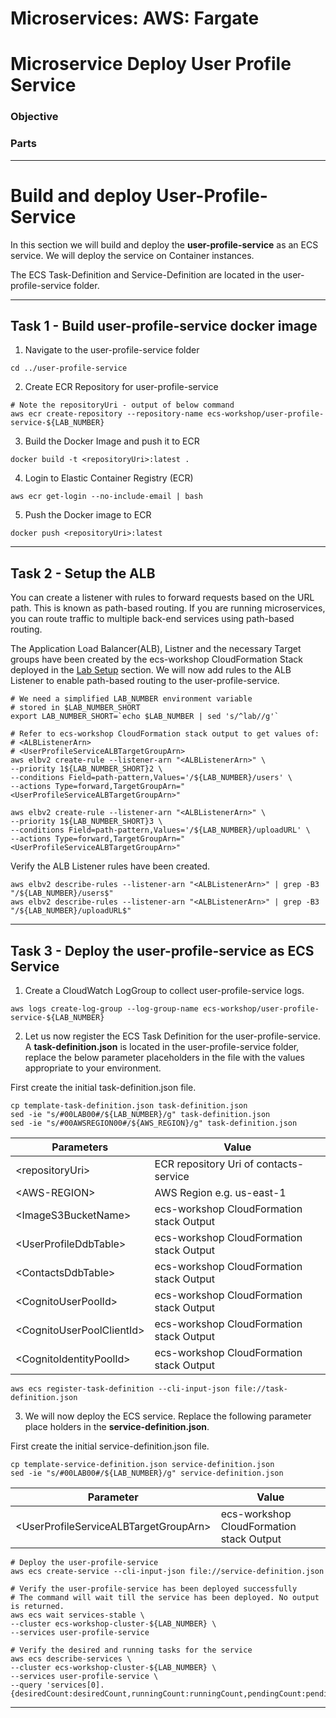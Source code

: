 # Microservices: AWS: Fargate
# Microservice Deploy User Profile Service

### Objective



### Parts



___

# Build and deploy User-Profile-Service

In this section we will build and deploy the **user-profile-service** as an ECS service. We will deploy the service on Container instances.

The ECS Task-Definition and Service-Definition are located in the user-profile-service folder.

___

## Task 1 - Build user-profile-service docker image

1. Navigate to the user-profile-service folder

~~~shell
cd ../user-profile-service
~~~

2. Create ECR Repository for user-profile-service

~~~shell
# Note the repositoryUri - output of below command
aws ecr create-repository --repository-name ecs-workshop/user-profile-service-${LAB_NUMBER}
~~~

3. Build the Docker Image and push it to ECR

~~~shell
docker build -t <repositoryUri>:latest .
~~~

4. Login to Elastic Container Registry (ECR)

~~~shell
aws ecr get-login --no-include-email | bash
~~~

5. Push the Docker image to ECR

~~~shell
docker push <repositoryUri>:latest
~~~

___

## Task 2 - Setup the ALB

You can create a listener with rules to forward requests based on the URL path. This is known as path-based routing. If you are running microservices, you can route traffic to multiple back-end services using path-based routing.

The Application Load Balancer(ALB), Listner and the necessary Target groups have been created by the ecs-workshop CloudFormation Stack deployed in the [Lab Setup](lab-guides/lab-setup.md) section. We will now add rules to the ALB Listener to enable path-based routing to the user-profile-service.

~~~shell
# We need a simplified LAB_NUMBER environment variable
# stored in $LAB_NUMBER_SHORT
export LAB_NUMBER_SHORT=`echo $LAB_NUMBER | sed 's/^lab//g'`

# Refer to ecs-workshop CloudFormation stack output to get values of:
# <ALBListenerArn>
# <UserProfileServiceALBTargetGroupArn>
aws elbv2 create-rule --listener-arn "<ALBListenerArn>" \
--priority 1${LAB_NUMBER_SHORT}2 \
--conditions Field=path-pattern,Values='/${LAB_NUMBER}/users' \
--actions Type=forward,TargetGroupArn="<UserProfileServiceALBTargetGroupArn>"

aws elbv2 create-rule --listener-arn "<ALBListenerArn>" \
--priority 1${LAB_NUMBER_SHORT}3 \
--conditions Field=path-pattern,Values='/${LAB_NUMBER}/uploadURL' \
--actions Type=forward,TargetGroupArn="<UserProfileServiceALBTargetGroupArn>"
~~~

Verify the ALB Listener rules have been created.

~~~shell
aws elbv2 describe-rules --listener-arn "<ALBListenerArn>" | grep -B3 "/${LAB_NUMBER}/users$"
aws elbv2 describe-rules --listener-arn "<ALBListenerArn>" | grep -B3 "/${LAB_NUMBER}/uploadURL$"
~~~

___

## Task 3 - Deploy the user-profile-service as ECS Service

1. Create a CloudWatch LogGroup to collect user-profile-service logs.

~~~shell
aws logs create-log-group --log-group-name ecs-workshop/user-profile-service-${LAB_NUMBER}
~~~

2. Let us now register the ECS Task Definition for the user-profile-service. A **task-definition.json** is located in the user-profile-service folder, replace the below parameter placeholders in the file with the values appropriate to your environment.

First create the initial task-definition.json file.

~~~shell
cp template-task-definition.json task-definition.json
sed -ie "s/#00LAB00#/${LAB_NUMBER}/g" task-definition.json
sed -ie "s/#00AWSREGION00#/${AWS_REGION}/g" task-definition.json
~~~

|Parameters                          | Value                                         |
|------------------------------------|-----------------------------------------------|
|&lt;repositoryUri&gt;               | ECR repository Uri of contacts-service        |
|&lt;AWS-REGION&gt;                  | AWS Region e.g. us-east-1                     |
|&lt;ImageS3BucketName&gt;           | ecs-workshop CloudFormation stack Output      |
|&lt;UserProfileDdbTable&gt;         | ecs-workshop CloudFormation stack Output      |
|&lt;ContactsDdbTable&gt;            | ecs-workshop CloudFormation stack Output      |
|&lt;CognitoUserPoolId&gt;           | ecs-workshop CloudFormation stack Output      |
|&lt;CognitoUserPoolClientId&gt;     | ecs-workshop CloudFormation stack Output      |
|&lt;CognitoIdentityPoolId&gt;       | ecs-workshop CloudFormation stack Output      |

~~~shell
aws ecs register-task-definition --cli-input-json file://task-definition.json
~~~

3. We will now deploy the ECS service. Replace the following parameter place holders in the **service-definition.json**.

First create the initial service-definition.json file.

~~~shell
cp template-service-definition.json service-definition.json
sed -ie "s/#00LAB00#/${LAB_NUMBER}/g" service-definition.json
~~~

| Parameter                                 | Value                                    |
|-------------------------------------------|------------------------------------------|
|&lt;UserProfileServiceALBTargetGroupArn&gt;| ecs-workshop CloudFormation stack Output |

~~~shell
# Deploy the user-profile-service
aws ecs create-service --cli-input-json file://service-definition.json

# Verify the user-profile-service has been deployed successfully
# The command will wait till the service has been deployed. No output is returned.
aws ecs wait services-stable \
--cluster ecs-workshop-cluster-${LAB_NUMBER} \
--services user-profile-service

# Verify the desired and running tasks for the service
aws ecs describe-services \
--cluster ecs-workshop-cluster-${LAB_NUMBER} \
--services user-profile-service \
--query 'services[0].{desiredCount:desiredCount,runningCount:runningCount,pendingCount:pendingCount}'
~~~

___
